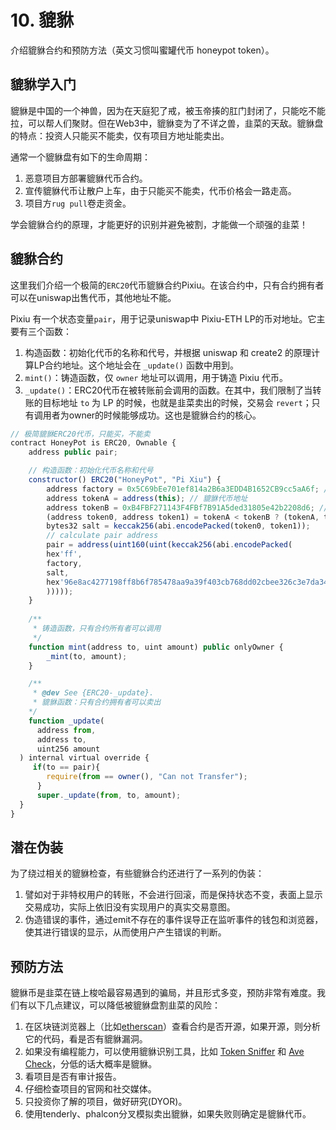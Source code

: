 # 10. 貔貅

介绍貔貅合约和预防方法（英文习惯叫蜜罐代币 honeypot token）。

## 貔貅学入门

貔貅是中国的一个神兽，因为在天庭犯了戒，被玉帝揍的肛门封闭了，只能吃不能拉，可以帮人们聚财。但在Web3中，貔貅变为了不详之兽，韭菜的天敌。貔貅盘的特点：投资人只能买不能卖，仅有项目方地址能卖出。

通常一个貔貅盘有如下的生命周期：

1. 恶意项目方部署貔貅代币合约。
2. 宣传貔貅代币让散户上车，由于只能买不能卖，代币价格会一路走高。
3. 项目方`rug pull`卷走资金。

学会貔貅合约的原理，才能更好的识别并避免被割，才能做一个顽强的韭菜！

## 貔貅合约

这里我们介绍一个极简的`ERC20`代币貔貅合约Pixiu。在该合约中，只有合约拥有者可以在uniswap出售代币，其他地址不能。

Pixiu 有一个状态变量`pair`，用于记录uniswap中 Pixiu-ETH LP的币对地址。它主要有三个函数：

1. 构造函数：初始化代币的名称和代号，并根据 uniswap 和 create2 的原理计算LP合约地址。这个地址会在 `_update()` 函数中用到。
2. `mint()`：铸造函数，仅 `owner` 地址可以调用，用于铸造 Pixiu 代币。
3. `_update()`：ERC20代币在被转账前会调用的函数。在其中，我们限制了当转账的目标地址 `to` 为 LP 的时候，也就是韭菜卖出的时候，交易会 `revert`；只有调用者为owner的时候能够成功。这也是貔貅合约的核心。

```js
// 极简貔貅ERC20代币，只能买，不能卖
contract HoneyPot is ERC20, Ownable {
    address public pair;

    // 构造函数：初始化代币名称和代号
    constructor() ERC20("HoneyPot", "Pi Xiu") {
        address factory = 0x5C69bEe701ef814a2B6a3EDD4B1652CB9cc5aA6f; // goerli uniswap v2 factory
        address tokenA = address(this); // 貔貅代币地址
        address tokenB = 0xB4FBF271143F4FBf7B91A5ded31805e42b2208d6; //  goerli WETH
        (address token0, address token1) = tokenA < tokenB ? (tokenA, tokenB) : (tokenB, tokenA); //将tokenA和tokenB按大小排序
        bytes32 salt = keccak256(abi.encodePacked(token0, token1));
        // calculate pair address
        pair = address(uint160(uint(keccak256(abi.encodePacked(
        hex'ff',
        factory,
        salt,
        hex'96e8ac4277198ff8b6f785478aa9a39f403cb768dd02cbee326c3e7da348845f'
        )))));
    }
    
    /**
     * 铸造函数，只有合约所有者可以调用
     */
    function mint(address to, uint amount) public onlyOwner {
        _mint(to, amount);
    }

    /**
     * @dev See {ERC20-_update}.
     * 貔貅函数：只有合约拥有者可以卖出
    */
    function _update(
      address from,
      address to,
      uint256 amount
  ) internal virtual override {
     if(to == pair){
        require(from == owner(), "Can not Transfer");
      }
      super._update(from, to, amount);
  }
}
```

## 潜在伪装

为了绕过相关的貔貅检查，有些貔貅合约还进行了一系列的伪装：

1. 譬如对于非特权用户的转账，不会进行回滚，而是保持状态不变，表面上显示交易成功，实际上依旧没有实现用户的真实交易意图。
2. 伪造错误的事件，通过emit不存在的事件误导正在监听事件的钱包和浏览器，使其进行错误的显示，从而使用户产生错误的判断。

## 预防方法

貔貅币是韭菜在链上梭哈最容易遇到的骗局，并且形式多变，预防非常有难度。我们有以下几点建议，可以降低被貔貅盘割韭菜的风险：

1. 在区块链浏览器上（比如[etherscan](https://etherscan.io/)）查看合约是否开源，如果开源，则分析它的代码，看是否有貔貅漏洞。
2. 如果没有编程能力，可以使用貔貅识别工具，比如 [Token Sniffer](https://tokensniffer.com/) 和 [Ave Check](https://ave.ai/check)，分低的话大概率是貔貅。
3. 看项目是否有审计报告。
4. 仔细检查项目的官网和社交媒体。
5. 只投资你了解的项目，做好研究(DYOR)。
6. 使用tenderly、phalcon分叉模拟卖出貔貅，如果失败则确定是貔貅代币。
